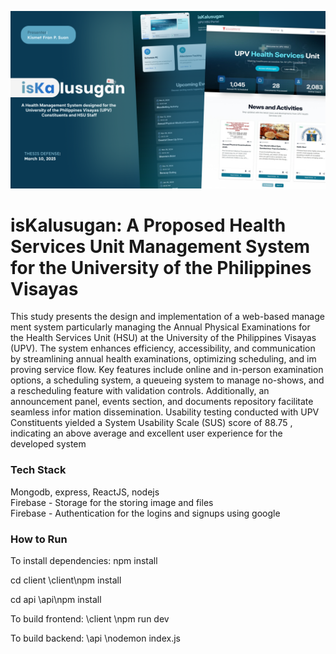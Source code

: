 ![isKalusugan](./iskalusugan.png)

<h1>isKalusugan:  A Proposed Health Services Unit
 Management System for the University of the
 Philippines Visayas</h1>
 
 This study presents the design and implementation of a web-based manage
ment system particularly managing the Annual Physical Examinations for
 the Health Services Unit (HSU) at the University of the Philippines Visayas
 (UPV). The system enhances efficiency, accessibility, and communication
 by streamlining annual health examinations, optimizing scheduling, and im
proving service flow. Key features include online and in-person examination
 options, a scheduling system, a queueing system to manage no-shows, and a
 rescheduling feature with validation controls. Additionally, an announcement
 panel, events section, and documents repository facilitate seamless infor
mation dissemination. Usability testing conducted with UPV Constituents
 yielded a System Usability Scale (SUS) score of 88.75 , indicating an above
average and excellent user experience for the developed system

<h3>Tech Stack</h3>
Mongodb, express, ReactJS, nodejs
<br> Firebase - Storage for the storing image and files
<br> Firebase - Authentication for the logins and signups using google

<h3>How to Run</h3>
To install dependencies:
npm install


cd client
\client\npm install

cd api
\api\npm install 

To build frontend: 
\client
\npm run dev 

To build backend: 
\api
\nodemon index.js

